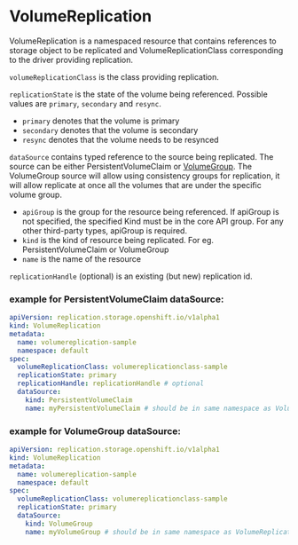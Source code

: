 # VolumeReplication

VolumeReplication is a namespaced resource that contains references to storage object to be replicated and VolumeReplicationClass corresponding to the driver providing replication.

`volumeReplicationClass` is the class providing replication.

`replicationState` is the state of the volume being referenced. Possible values are `primary`, `secondary` and `resync`.

- `primary` denotes that the volume is primary
- `secondary` denotes that the volume is secondary
- `resync` denotes that the volume needs to be resynced

`dataSource` contains typed reference to the source being replicated. The source can be either PersistentVolumeClaim or [VolumeGroup](https://github.com/IBM/csi-volume-group-operator#readme). The VolumeGroup source will allow using consistency groups for replication, it will allow replicate at once all the volumes that are under the specific volume group.

- `apiGroup` is the group for the resource being referenced. If apiGroup is not specified, the specified Kind must be in the core API group. For any other third-party types, apiGroup is required.
- `kind` is the kind of resource being replicated. For eg. PersistentVolumeClaim or VolumeGroup
- `name` is the name of the resource

`replicationHandle` (optional) is an existing (but new) replication id.

### example for PersistentVolumeClaim dataSource:

```yaml
apiVersion: replication.storage.openshift.io/v1alpha1
kind: VolumeReplication
metadata:
  name: volumereplication-sample
  namespace: default
spec:
  volumeReplicationClass: volumereplicationclass-sample
  replicationState: primary
  replicationHandle: replicationHandle # optional
  dataSource:
    kind: PersistentVolumeClaim
    name: myPersistentVolumeClaim # should be in same namespace as VolumeReplication
```

### example for VolumeGroup dataSource:

```yaml
apiVersion: replication.storage.openshift.io/v1alpha1
kind: VolumeReplication
metadata:
  name: volumereplication-sample
  namespace: default
spec:
  volumeReplicationClass: volumereplicationclass-sample
  replicationState: primary
  dataSource:
    kind: VolumeGroup
    name: myVolumeGroup # should be in same namespace as VolumeReplication
```
